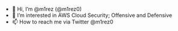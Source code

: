 - 👋 Hi, I’m @m1rez (@m1rez0)
- 👀 I’m interested in AWS Cloud Security; Offensive and Defensive
- 📫 How to reach me via Twitter @m1rez0

<!---
m1rez/m1rez is a ✨ special ✨ repository because its `README.md` (this file) appears on your GitHub profile.
You can click the Preview link to take a look at your changes.
--->
